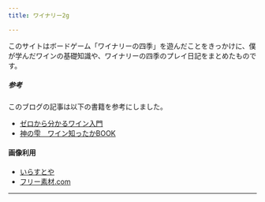 ```yaml
---
title: ワイナリー2g

---
```


このサイトはボードゲーム「ワイナリーの四季」を遊んだことをきっかけに、僕が学んだワインの基礎知識や、ワイナリーの四季のプレイ日記をまとめたものです。

##### 参考

このブログの記事は以下の書籍を参考にしました。

- [ゼロから分かるワイン入門](https://amzn.asia/d/2nr89cn)
- [神の雫　ワイン知ったかBOOK](https://amzn.asia/d/4i2nvPZ)

#### 画像利用

- [いらすとや](https://irasutoya.com)
- [フリー素材.com](https://www.free-materials.com/)

---